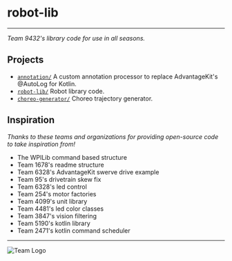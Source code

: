 # robot-lib

---
_Team 9432's library code for use in all seasons._

## Projects

- [`annotation/`](annotation/src/main/kotlin/org/team9432/annotation) A custom annotation processor to replace
  AdvantageKit's @AutoLog for Kotlin.
- [`robot-lib/`](robot-lib/src/main/kotlin/org/team9432/lib) Robot library code.
- [`choreo-generator/`](choreo-generator/src/main/kotlin/org/team9432/choreogenerator) Choreo trajectory generator.

## Inspiration

_Thanks to these teams and organizations for providing open-source code to take inspiration from!_

- The WPILib command based structure
- Team 1678's readme structure
- Team 6328's AdvantageKit swerve drive example
- Team 95's drivetrain skew fix
- Team 6328's led control
- Team 254's motor factories
- Team 4099's unit library
- Team 4481's led color classes
- Team 3847's vision filtering
- Team 5190's kotlin library
- Team 2471's kotlin command scheduler

---
![Team Logo](https://github.com/Team-8-bit/2024-Sonic/assets/87742096/9f2b265a-bd20-4c62-a7e0-9c9973b29a20)
